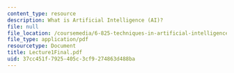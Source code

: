 ```yaml
---
content_type: resource
description: What is Artificial Intelligence (AI)?
file: null
file_location: /coursemedia/6-825-techniques-in-artificial-intelligence-sma-5504-fall-2002/37cc451f7925405c3cf9274863d488ba_Lecture1Final.pdf
file_type: application/pdf
resourcetype: Document
title: Lecture1Final.pdf
uid: 37cc451f-7925-405c-3cf9-274863d488ba
---
```

